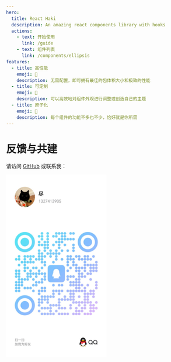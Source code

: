 ```yaml
---
hero:
  title: React Haki
  description: An amazing react components library with hooks
  actions:
    - text: 开始使用
      link: /guide
    - text: 组件列表
      link: /components/ellipsis
features:
  - title: 高性能
    emoji: 🚀
    description: 无需配置，即可拥有最佳的包体积大小和极致的性能
  - title: 可定制
    emoji: 🌈
    description: 可以高效地对组件外观进行调整或创造自己的主题
  - title: 原子化
    emoji: 💎
    description: 每个组件的功能不多也不少，恰好就是你所需
---
```


# 反馈与共建

请访问 [GitHub](https://github.com/coderwang/react-haki) 或联系我：

<img src="./assets/images/qq.jpg" alt="QQ" style="width: 275px; height: 498.5px;" />
